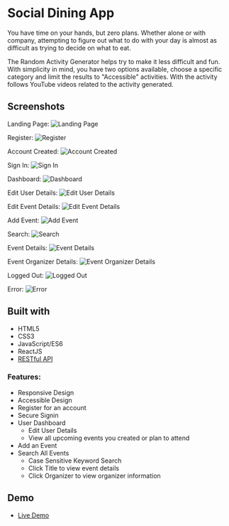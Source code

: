 # Social Dining App

You have time on your hands, but zero plans. Whether alone or with company, attempting to figure out what to do with your day is almost as difficult as trying to decide on what to eat. 

The Random Activity Generator helps try to make it less difficult and fun. With simplicity in mind, you have two options available, choose a specific category and limit the results to "Accessible" activities. With the activity follows YouTube videos related to the activity generated.  

## Screenshots
Landing Page:
![Landing Page](screenshots/landing_page.png)

Register:
![Register](screenshots/registration.png)

Account Created:
![Account Created](screenshots/account_created.png)

Sign In:
![Sign In](screenshots/signin.png)

Dashboard:
![Dashboard](screenshots/dashboard.png)

Edit User Details:
![Edit User Details](screenshots/edit_user_details.png)

Edit Event Details:
![Edit Event Details](screenshots/edit_event_details.png)

Add Event:
![Add Event](screenshots/add_event.png)

Search:
![Search](screenshots/search.png)

Event Details:
![Event Details](screenshots/event_details.png)

Event Organizer Details:
![Event Organizer Details](screenshots/event_organizer_details.png)

Logged Out:
![Logged Out](screenshots/logged_out.png)

Error:
![Error](screenshots/error.png)

## Built with
* HTML5
* CSS3
* JavaScript/ES6
* ReactJS
* [RESTful API](https://github.com/djbradleyii/social-dining-app-api)

### Features:
- Responsive Design
- Accessible Design
- Register for an account
- Secure Signin
- User Dashboard
  - Edit User Details
  - View all upcoming events you created or plan to attend
- Add an Event
- Search All Events
	- Case Sensitive Keyword Search
	- Click Title to view event details
	- Click Organizer to view organizer information

## Demo

- [Live Demo](https://social-dining-app.now.sh/)
